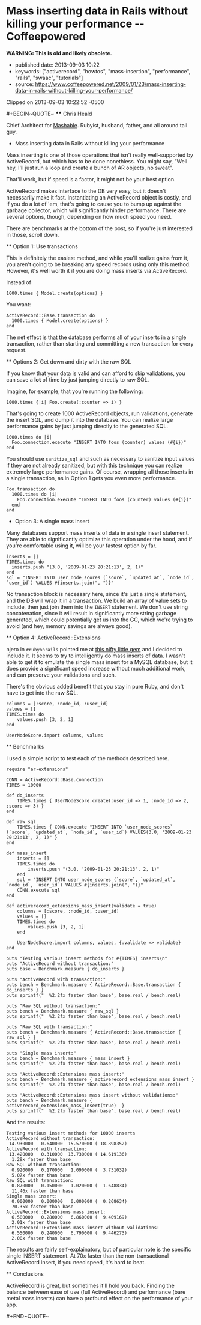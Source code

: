 Mass inserting data in Rails without killing your performance -- Coffeepowered
==============================================================================

**WARNING: This is old and likely obsolete.**

-   published date: 2013-09-03 10:22
-   keywords: \[\"activerecord\", \"howtos\", \"mass-insertion\", \"performance\", \"rails\", \"swaac\", \"tutorials\"\]
-   source: <https://www.coffeepowered.net/2009/01/23/mass-inserting-data-in-rails-without-killing-your-performance/>

Clipped on 2013-09-03 10:22:52 -0500

<!--more-->

\#+BEGIN~QUOTE~ **\*\*** Chris Heald

Chief Architect for [Mashable](http://mashable.com). Rubyist, husband, father, and all around tall guy.

-   Mass inserting data in Rails without killing your performance

Mass inserting is one of those operations that isn\'t really well-supported by ActiveRecord, but which has to be done nonethless. You might say, \"Well hey, I\'ll just run a loop and create a bunch of AR objects, no sweat\".

That\'ll work, but if speed is a factor, it might not be your best option.

ActiveRecord makes interface to the DB very easy, but it doesn\'t necessarily make it fast. Instantiating an ActiveRecord object is costly, and if you do a lot of \'em, that\'s going to cause you to bump up against the garbage collector, which will significantly hinder performance. There are several options, though, depending on how much speed you need.

There are benchmarks at the bottom of the post, so if you\'re just interested in those, scroll down.

\*\* Option 1: Use transactions

This is definitely the easiest method, and while you\'ll realize gains from it, you aren\'t going to be breaking any speed records using only this method. However, it\'s well worth it if you are doing mass inserts via ActiveRecord.

Instead of

``` {.example}
1000.times { Model.create(options) }
```

You want:

``` {.example}
ActiveRecord::Base.transaction do
  1000.times { Model.create(options) }
end
```

The net effect is that the database performs all of your inserts in a single transaction, rather than starting and committing a new transaction for every request.

\*\* Options 2: Get down and dirty with the raw SQL

If you know that your data is valid and can afford to skip validations, you can save a **lot** of time by just jumping directly to raw SQL.

Imagine, for example, that you\'re running the following:

``` {.example}
1000.times {|i| Foo.create(:counter => i) }
```

That\'s going to create 1000 ActiveRecord objects, run validations, generate the insert SQL, and dump it into the database. You can realize large performance gains by just jumping directly to the generated SQL.

``` {.example}
1000.times do |i|
  Foo.connection.execute "INSERT INTO foos (counter) values (#{i})"
end
```

You should use `sanitize_sql` and such as necessary to sanitize input values if they are not already sanitized, but with this technique you can realize extremely large performance gains. Of course, wrapping all those inserts in a single transaction, as in Option 1 gets you even more performance.

``` {.example}
Foo.transaction do
  1000.times do |i|
    Foo.connection.execute "INSERT INTO foos (counter) values (#{i})"
  end
end
```

-   Option 3: A single mass insert

Many databases support mass inserts of data in a single insert statement. They are able to significantly optimize this operation under the hood, and if you\'re comfortable using it, will be your fastest option by far.

``` {.example}
inserts = []
TIMES.times do
  inserts.push "(3.0, '2009-01-23 20:21:13', 2, 1)"
end
sql = "INSERT INTO user_node_scores (`score`, `updated_at`, `node_id`, `user_id`) VALUES #{inserts.join(", ")}"
```

No transaction block is necessary here, since it\'s just a single statement, and the DB will wrap it in a transaction. We build an array of value sets to include, then just join them into the `INSERT` statement. We don\'t use string concatenation, since it will result in significantly more string garbage generated, which could potentially get us into the GC, which we\'re trying to avoid (and hey, memory savings are always good).

\*\* Option 4: ActiveRecord::Extensions

njero in `#rubyonrails` pointed me at [this nifty little gem](http://www.continuousthinking.com/tags/arext/rdoc/index.html) and I decided to include it. It seems to try to intelligently do mass inserts of data. I wasn\'t able to get it to emulate the single mass insert for a MySQL database, but it does provide a significant speed increase without much additional work, and can preserve your validations and such.

There\'s the obvious added benefit that you stay in pure Ruby, and don\'t have to get into the raw SQL.

``` {.example}
columns = [:score, :node_id, :user_id]
values = []
TIMES.times do
    values.push [3, 2, 1]
end

UserNodeScore.import columns, values
```

\*\* Benchmarks

I used a simple script to test each of the methods described here.

``` {.example}
require "ar-extensions"

CONN = ActiveRecord::Base.connection
TIMES = 10000

def do_inserts
    TIMES.times { UserNodeScore.create(:user_id => 1, :node_id => 2, :score => 3) }
end

def raw_sql
    TIMES.times { CONN.execute "INSERT INTO `user_node_scores` (`score`, `updated_at`, `node_id`, `user_id`) VALUES(3.0, '2009-01-23 20:21:13', 2, 1)" }
end

def mass_insert
    inserts = []
    TIMES.times do
        inserts.push "(3.0, '2009-01-23 20:21:13', 2, 1)"
    end
    sql = "INSERT INTO user_node_scores (`score`, `updated_at`, `node_id`, `user_id`) VALUES #{inserts.join(", ")}"
    CONN.execute sql
end

def activerecord_extensions_mass_insert(validate = true)
    columns = [:score, :node_id, :user_id]
    values = []
    TIMES.times do
        values.push [3, 2, 1]
    end

    UserNodeScore.import columns, values, {:validate => validate}
end

puts "Testing various insert methods for #{TIMES} inserts\n"
puts "ActiveRecord without transaction:"
puts base = Benchmark.measure { do_inserts }

puts "ActiveRecord with transaction:"
puts bench = Benchmark.measure { ActiveRecord::Base.transaction { do_inserts } }
puts sprintf("  %2.2fx faster than base", base.real / bench.real)

puts "Raw SQL without transaction:"
puts bench = Benchmark.measure { raw_sql }
puts sprintf("  %2.2fx faster than base", base.real / bench.real)

puts "Raw SQL with transaction:"
puts bench = Benchmark.measure { ActiveRecord::Base.transaction { raw_sql } }
puts sprintf("  %2.2fx faster than base", base.real / bench.real)

puts "Single mass insert:"
puts bench = Benchmark.measure { mass_insert }
puts sprintf("  %2.2fx faster than base", base.real / bench.real)

puts "ActiveRecord::Extensions mass insert:"
puts bench = Benchmark.measure { activerecord_extensions_mass_insert }
puts sprintf("  %2.2fx faster than base", base.real / bench.real)

puts "ActiveRecord::Extensions mass insert without validations:"
puts bench = Benchmark.measure { activerecord_extensions_mass_insert(true)  }
puts sprintf("  %2.2fx faster than base", base.real / bench.real)
```

And the results:

``` {.example}
Testing various insert methods for 10000 inserts
ActiveRecord without transaction:
 14.930000   0.640000  15.570000 ( 18.898352)
ActiveRecord with transaction:
 13.420000   0.310000  13.730000 ( 14.619136)
  1.29x faster than base
Raw SQL without transaction:
  0.920000   0.170000   1.090000 (  3.731032)
  5.07x faster than base
Raw SQL with transaction:
  0.870000   0.150000   1.020000 (  1.648834)
  11.46x faster than base
Single mass insert:
  0.000000   0.000000   0.000000 (  0.268634)
  70.35x faster than base
ActiveRecord::Extensions mass insert:
  6.580000   0.280000   6.860000 (  9.409169)
  2.01x faster than base
ActiveRecord::Extensions mass insert without validations:
  6.550000   0.240000   6.790000 (  9.446273)
  2.00x faster than base
```

The results are fairly self-explainatory, but of particular note is the specific single INSERT statement. At 70x faster than the non-transactional ActiveRecord insert, if you need speed, it\'s hard to beat.

\*\* Conclusions

ActiveRecord is great, but sometimes it\'ll hold you back. Finding the balance between ease of use (full ActiveRecord) and performance (bare metal mass inserts) can have a profound effect on the performance of your app.

\#+END~QUOTE~
